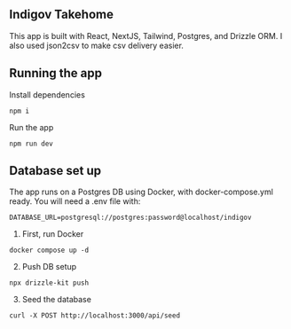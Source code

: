 ## Indigov Takehome

This app is built with React, NextJS, Tailwind, Postgres, and Drizzle ORM. I also used json2csv to make csv delivery easier.

## Running the app

Install dependencies

```
npm i
```

Run the app

```
npm run dev
```

## Database set up

The app runs on a Postgres DB using Docker, with docker-compose.yml ready. You will need a .env file with:
```
DATABASE_URL=postgresql://postgres:password@localhost/indigov
```

1. First, run Docker

```
docker compose up -d
```

2. Push DB setup

```
npx drizzle-kit push
```

3. Seed the database

```
curl -X POST http://localhost:3000/api/seed
```
